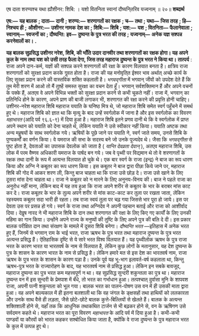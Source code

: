  

एष दाता शरण्यश्च यथा ह्यौशीनर: शिबि: । यशो वितनिता स्वानां दौष्यनि्तरिव यज्वनाम् ॥ २०॥ **शब्दार्थ** 

**एष:—** **यह बालक** **; दाता—** **दानी** **; शरण्य:—** **शरणागतों का रक्षक** **; च—** **तथा** **; यथा—** **जिस तरह** **; हि—** **निश्चय ही** **;** **औशीनर:—** **उशीनर नामक देश का** **; शिबि:—** **शिबि** **; यश:—** **यश** **; वितनिता—** **फैलानेवाला** **; स्वानाम्—** **स्वजनों का** **; दौष्यन्ति:** **इव—** **दुष्यन्त के पुत्र भरत की तरह** **; यज्वनाम्—** **अनेक यज्ञ सश्पन्न करनेवालों का।** **.** 

**यह बालक सुप्रसिद्ध उशीनर नरेश, शिबि, की भाँति उदार दानवीर तथा शरणागतों का** **रक्षक होगा। यह अपने कुल के नाम तथा यश को उसी तरह फैला देगा, जिस तरह महाराज** **दुष्यन्त के पुत्र भरत ने किया था।** **तात्पर्य** : राजा अपने दान-कर्म, यज्ञों की सश्पन्न करने शरणागतों की रक्षा के कारण विलयात बनता है। क्षत्रिय राजा शरणागतों को सुरक्षा प्रदान करके गॢवत होता है। राजा की यह मनोवृति्त ईश्वर भाव अर्थात् अच्छे कार्य के लिए सुरक्षा प्रदान करने की वास्तविक शक्ति कहलाती है। *भगवद्गीता* में भगवान् जीवों को उपदेश देते हैं कि तुम मेरी शरण में आओ तो मैं तुश्हें समस्त सुरक्षा का वचन देता हूँ। भगवान् सर्वशक्तिमान हैं और अपने वचनों के पक्के हैं, अतएव वे अपने विभिन्न भक्तों को सुरक्षा प्रदान करने से कभी चूकते नहीं। राजा में, भगवान् का प्रतिनिधि होने के कारण, अपने प्राण की बाजी लगाकर भी, शरणागत की रक्षा करने की प्रवृत्ति होनी चाहिए। उशीनर-नरेश महाराज शिबि महाराज ययाति के घनिष्ठ मित्र थे, जो महाराज शिबि समेत स्वर्ग पहुँचने में समर्थ हुए थे। महाराज शिबि को ज्ञात था कि मृत्यु के बाद उन्हें स्वर्गलोक में जाना है और इस स्वर्गलोक का विवरण *महाभारत* (आदि पर्व ९६.६-९) में दिया हुआ है। महाराज शिबि इतने प्रणव दानी थे कि वे स्वर्गलोक में प्राप्त अपने स्थान को ययाति को देना चाहते थे, लेकिन ययाति ने उसे स्वीकार नहीं किया। ययाति अष्टक तथा अन्य महॢषयों के साथ स्वर्गलोक गये। ऋषियों के पूछे जाने पर ययाति ने, स्वर्ग जाते समय, उनसे शिबि के पुण्यकर्मों का वर्णन किया। वे यमराज की सभा के सदस्य बने जो उनके पूज्यदेव थे। जैसा कि *भगवद्गीता* से पुष्ट होता है, देवताओं का उपासक देवलोक को जाता है ( *यान्ति देवव्रता देवान्* ), अतएव महाराज शिबि, उस लोक में परम वैष्णव अधिकारी यमराज के पार्षद बन गये। जब वे पृथ्वी पर विद्यमान थे तो वे शरणागतों के रक्षक तथा दानी के रूप में अत्यन्त विलयात हो चुके थे। एक बार स्वर्ग के राजा (इन्द्र) ने बाज का रूप धारण किया और अग्नि ने कबूतर का रूप धारण किया। इस कबूतर ने बाज द्वारा पीछा किये जाने पर, महाराज शिबि की गोद में आकर शरण ली, किन्तु बाज चाहता था कि राजा उसे छोड़ दे। राजा उसे खाने के लिए दूसरा मांस देना चाहता था। राजा ने कबूतर को न मारने के लिए अनुनय-विनय की। बाज ने पहले राजा का अनुरोध नहीं माना, लेकिन बाद में यह तय हुआ कि राजा अपने शरीर से कबूतर के भार के बराबर मांस काट कर दे। राजा कबूतर के भार के तुल्य अपने शरीर से मांस काट-काट कर तुला पर रखता जाता, लेकिन रहस्यमय कबूतर सदा भारी ही रहता। तब राजा स्वयं तुला पर चढ़ गया जिससे भार पूरा हो जाये। इस पर देवता उस पर प्रसन्न हो गये। स्वर्ग के राजा तथा अग्निदेव ने अपनी पहचान बताई और राजा को आशीर्वाद दिया। देवॢष नारद ने भी महाराज शिबि के दान तथा शरणागत की रक्षा के लिए किए गए कार्यों के लिए उनकी महिमा का गान किया। उन्होंने अपने राज्य के मनुष्यों की तुष्टि के लिए अपने पुत्र की बलि दे दी। इस प्रकार बालक परीक्षित दान तथा संरक्षण के मामले में दूसरा शिबि बनेगा। *दौष्यन्ति भरत* —इतिहास में अनेक भरत हुए हैं, जिनमें से भगवान् राम के भाई भरत, राजा ऋषभ के पुत्र भरत तथा महाराज दुष्यन्त के पुत्र भरत अत्यन्त प्रसिद्ध हैं। ऐतिहासिक दृष्टि से ये सारे भरत विश्व विलयात हैं। यह पृथ्वीलोक ऋषभ के पुत्र राजा भरत के कारण भारत या भारतवर्ष के नाम से विलयात है, लेकिन कुछ लोगों के मतानुसार, यह देश दुष्यन्त के पुत्र के शासन के कारण भारत के नाम से प्रसिद्ध है। लेकिन हमारे मत से इस देश का भारतवर्ष नाम, राजा ऋषभ के पुत्र भरत के शासन के कारण पड़ा है। उनके पूर्व यह भू-भाग इलावर्त-वर्ष कहलाता था, किन्तु ऋषभ-पुत्र भरत के राज्यारोहण के बाद, यह भारतवर्ष नाम से प्रसिद्ध हुआ। लेकिन इन सबके बावजूद, महाराज दुष्यन्त का पुत्र भरत कम महत्त्वपूर्ण न था। वह सुप्रसिद्ध सुन्दरी शकुन्तला का पुत्र था। महाराज दुष्यन्त वन में इस सुन्दरी के प्रेमपाश में बँधे, तो भरत का गर्भाधान हुआ। तत्पश्चात् दुर्वासा मुनि के शापवश राजा, अपनी पत्नी शकुन्तला को भूल गया। बालक भरत का पालन-पोषण उस वन में ही उसकी माता द्वारा हुआ। वह अपने बाल्यकाल में ही इतना बलशाली था कि वह जंगल के ङ्क्षसहों तथा हाथियों को ललकारता और उनके साथ वैसे ही लड़ता, जैसे छोटे-छोटे बालक कुत्ते-बिल्लियों से खेलते हैं। बालक के अत्यन्त शक्तिशाली होने से, यहाँ तक कि आधुनिक तथाकथित टार्जन से भी बढ़कर होने से, वन के ऋषिगण उसे सर्वदमन कहते थे। महाराज भरत का पूरा विवरण *महाभारत* के आदि पर्व में दिया हुआ है। कभी-कभी पाण्डवों या कौरवों को भारत कहकर सश्बोधित किया जाता है, क्योंकि वे राजा दुष्यन्त के पुत्र महाराज भरत के कुल में उत्पन्न हुए थे। 